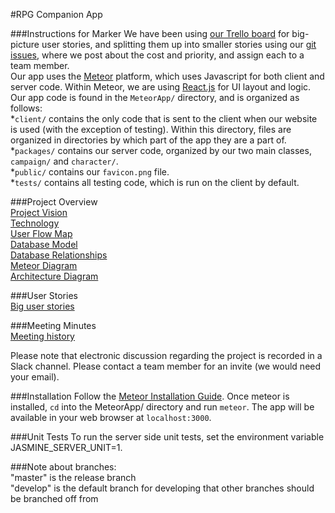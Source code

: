 #RPG Companion App  

###Instructions for Marker
We have been using [our Trello board](https://trello.com/b/IYE6wlS5/4350) for big-picture user stories, and splitting them up into smaller stories using our [git issues](https://github.com/cameronpenner/SoftwareEngineering2/issues), where we post about the cost and priority, and assign each to a team member.  
Our app uses the [Meteor](https://www.meteor.com/) platform, which uses Javascript for both client and server code. Within Meteor, we are using [React.js](https://facebook.github.io/react/) for UI layout and logic.  
Our app code is found in the `MeteorApp/` directory, and is organized as follows:  
*`client/` contains the only code that is sent to the client when our website is used (with the exception of testing). Within this directory, files are organized in directories by which part of the app they are a part of.  
*`packages/` contains our server code, organized by our two main classes, `campaign/` and `character/`.  
*`public/` contains our `favicon.png` file.  
*`tests/` contains all testing code, which is run on the client by default.  

###Project Overview  
[Project Vision](https://docs.google.com/document/d/1vjb-VSGzE597DyjM7nernY6ocQbtDChBV6MGlIx8y2M/edit)  
[Technology](https://docs.google.com/document/d/1-QhJxHtYhCSyte3LNl1k16DtLTLiLlqqZ8P3DW_PkMM/edit)  
[User Flow Map](https://docs.google.com/drawings/d/1xkV3fqgLv9Vz-iEGV-DE5ZwTQiR9ZMqnLL53eOsDK2o/edit?usp=sharing)   
[Database Model](https://docs.google.com/spreadsheets/d/14O9qqzI_PcDS76ECVIxYLPFbdDCoeWQ6UM7BqzKDce4/edit?usp=sharing)  
[Database Relationships](https://docs.google.com/drawings/d/1Q1mSQB5q5122A_x4M2EyA5StGdyv11w7h7c4ZVCXBAQ/edit?usp=sharing)  
[Meteor Diagram](https://docs.google.com/drawings/d/1AlJED4PdlEZFEkn0a4w8DTdLhixfg7OfRQHyjip_fig/edit?usp=sharing)  
[Architecture Diagram](https://docs.google.com/drawings/d/1fKzn2iSpk6Bu2LMwaYCE5Bkbep8kTizcBKqvfKNS42Y/edit?usp=sharing)

###User Stories  
[Big user stories](https://trello.com/b/IYE6wlS5/4350)  

###Meeting Minutes  
[Meeting history](https://drive.google.com/folderview?id=0B9MCO8Sk7I1dbzlzcTJmajBTTDg&usp=sharing)  

Please note that electronic discussion regarding the project is recorded in a Slack channel. Please contact a team member for an invite (we would need your email).

###Installation
Follow the [Meteor Installation Guide](https://www.meteor.com/install). Once meteor is installed, `cd` into the MeteorApp/ directory and run `meteor`. The app will be available in your web browser at `localhost:3000`.

###Unit Tests
To run the server side unit tests, set the environment variable JASMINE_SERVER_UNIT=1.

###Note about branches:  
"master" is the release branch  
"develop" is the default branch for developing that other branches should be branched off from
